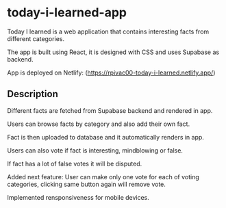 # today-i-learned-app
Today I learned is a web application that contains interesting facts from different categories.

The app is built using React, it is designed with CSS and uses Supabase as backend.

App is deployed on Netlify: (https://rpivac00-today-i-learned.netlify.app/)

## Description

Different facts are fetched from Supabase backend and rendered in app.

Users can browse facts by category and also add their own fact.

Fact is then uploaded to database and it automatically renders in app.

Users can also vote if fact is interesting, mindblowing or false.

If fact has a lot of false votes it will be disputed.

Added next feature:
User can make only one vote for each of voting categories, clicking same button again will remove vote.

Implemented rensponsiveness for mobile devices.
